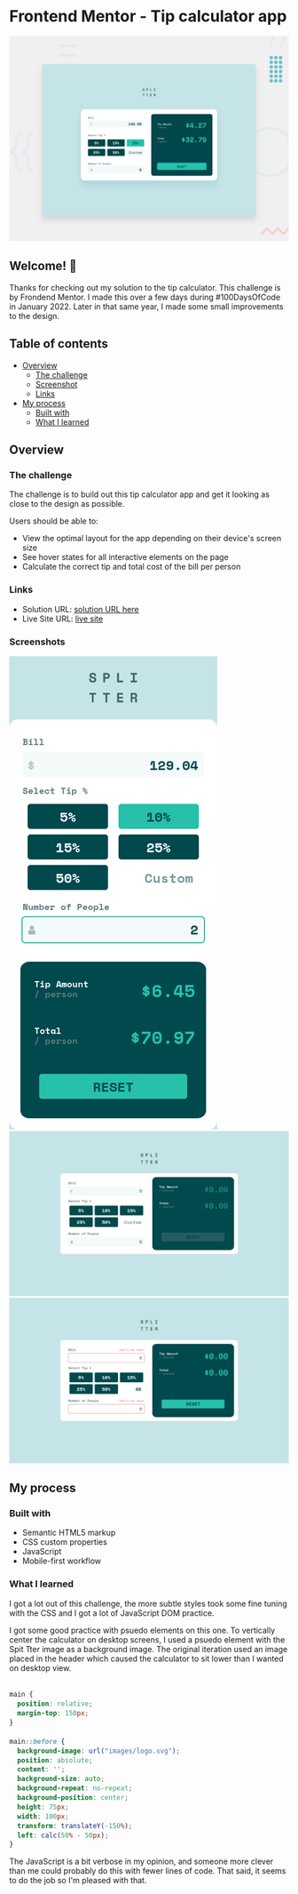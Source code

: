 # Frontend Mentor - Tip calculator app

![Design preview for the Tip calculator app coding challenge](./design/desktop-preview.jpg)

## Welcome! 👋

Thanks for checking out my solution to the tip calculator. This challenge is by Frondend Mentor. I made this over a few days during #100DaysOfCode in January 2022. Later in that same year, I made some small improvements to the design.

## Table of contents

- [Overview](#overview)
  - [The challenge](#the-challenge)
  - [Screenshot](#screenshot)
  - [Links](#links)
- [My process](#my-process)
  - [Built with](#built-with)
  - [What I learned](#what-i-learned)

## Overview

### The challenge

The challenge is to build out this tip calculator app and get it looking as close to the design as possible.

Users should be able to:

- View the optimal layout for the app depending on their device's screen size
- See hover states for all interactive elements on the page
- Calculate the correct tip and total cost of the bill per person

### Links

- Solution URL: [solution URL here](https://www.frontendmentor.io/solutions/tip-calculator-POtUwOBly)
- Live Site URL: [live site](https://michagodfrey.github.io/frontend-mentor-tip-calculator/)

### Screenshots

![mobile screenshot](images/screenshot-mobile.png)
![desktop screenshot](images/screenshot-desktop.png)
![desktop screenshot empty fields](images/screenshot-desktop-empty-fields.png)

## My process

### Built with

- Semantic HTML5 markup
- CSS custom properties
- JavaScript
- Mobile-first workflow

### What I learned

I got a lot out of this challenge, the more subtle styles took some fine tuning with the CSS and I got a lot of JavaScript DOM practice.

I got some good practice with psuedo elements on this one. To vertically center the calculator on desktop screens, I used a psuedo element with the Spit Tter image as a background image. The original iteration used an image placed in the header which caused the calculator to sit lower than I wanted on desktop view.

```css

main {
  position: relative;
  margin-top: 150px;
}

main::before {
  background-image: url("images/logo.svg");
  position: absolute;
  content: '';
  background-size: auto;
  background-repeat: no-repeat;
  background-position: center;
  height: 75px;
  width: 100px;
  transform: translateY(-150%);
  left: calc(50% - 50px);
}

```

The JavaScript is a bit verbose in my opinion, and someone more clever than me could probably do this with fewer lines of code. That said, it seems to do the job so I'm pleased with that.
